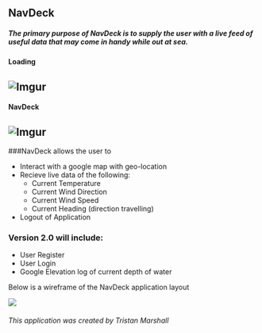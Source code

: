 ## NavDeck

##### The primary purpose of NavDeck is to supply the user with a live feed of useful data that may come in handy while out at sea.

#### Loading
![Imgur](http://i.imgur.com/UWBnAcY.png)
---
#### NavDeck
![Imgur](http://i.imgur.com/YzngAiQ.png)
---

###NavDeck allows the user to
* Interact with a google map with geo-location
* Recieve live data of the following:
  - Current Temperature
  - Current Wind Direction
  - Current Wind Speed
  - Current Heading (direction travelling)
* Logout of Application

### Version 2.0 will include:
* User Register
* User Login
* Google Elevation log of current depth of water 

Below is a wireframe of the NavDeck application layout

![](http://i.imgur.com/fDnTI1h.jpg)
###### This application was created by Tristan Marshall
